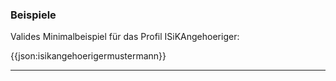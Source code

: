 ### Beispiele

Valides Minimalbeispiel für das Profil ISiKAngehoeriger:

{{json:isikangehoerigermustermann}}

---

